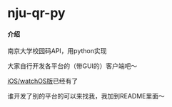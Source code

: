 # nju-qr-py

#### 介绍
南京大学校园码API，用python实现


大家自行开发各平台的（带GUI的）客户端吧～

[iOS/watchOS版](https://gitee.com/xyhken/nju-qr)已经有了

谁开发了别的平台的可以来找我，我加到README里面～